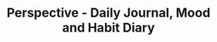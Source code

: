 ---
description: 把你一辈子的日历显示在一个页面上。
layout: post
results:
- artistId: 1186753096
  version: '1.1.1'
  primaryGenreName: Lifestyle
  formattedPrice: 免费
  artworkUrl60: http://is5.mzstatic.com/image/thumb/Purple111/v4/2a/08/a0/2a08a052-3483-8cf2-4e70-9bbe20aaab06/source/60x60bb.jpg
  userRatingCountForCurrentVersion: 10
  minimumOsVersion: '9.0'
  appletvScreenshotUrls: &a []
  sellerName: Blinky LLC
  supportedDevices:
  - iPad2Wifi-iPad2Wifi
  - iPad23G-iPad23G
  - iPhone4S-iPhone4S
  - iPadThirdGen-iPadThirdGen
  - iPadThirdGen4G-iPadThirdGen4G
  - iPhone5-iPhone5
  - iPodTouchFifthGen-iPodTouchFifthGen
  - iPadFourthGen-iPadFourthGen
  - iPadFourthGen4G-iPadFourthGen4G
  - iPadMini-iPadMini
  - iPadMini4G-iPadMini4G
  - iPhone5c-iPhone5c
  - iPhone5s-iPhone5s
  - iPadAir-iPadAir
  - iPadAirCellular-iPadAirCellular
  - iPadMiniRetina-iPadMiniRetina
  - iPadMiniRetinaCellular-iPadMiniRetinaCellular
  - iPhone6-iPhone6
  - iPhone6Plus-iPhone6Plus
  - iPadAir2-iPadAir2
  - iPadAir2Cellular-iPadAir2Cellular
  - iPadMini3-iPadMini3
  - iPadMini3Cellular-iPadMini3Cellular
  - iPodTouchSixthGen-iPodTouchSixthGen
  - iPhone6s-iPhone6s
  - iPhone6sPlus-iPhone6sPlus
  - iPadMini4-iPadMini4
  - iPadMini4Cellular-iPadMini4Cellular
  - iPadPro-iPadPro
  - iPadProCellular-iPadProCellular
  - iPadPro97-iPadPro97
  - iPadPro97Cellular-iPadPro97Cellular
  - iPhoneSE-iPhoneSE
  - iPhone7-iPhone7
  - iPhone7Plus-iPhone7Plus
  - iPad611-iPad611
  - iPad612-iPad612
  currentVersionReleaseDate: '2017-03-23T23:48:54Z'
  genres:
  - 生活
  - 工具
  trackName: Perspective - Daily Journal, Mood and Habit Diary
  isVppDeviceBasedLicensingEnabled: true
  description: "Yup, you found it! This is THE journaling app. You have it
    all, fast journaling, moods, habits, interests, daily/weekly ratings and
    reviews, all on your Life Calendar. In one word, PERSPECTIVE - providing
    greater Insights and Self-reflection since March! \n\nWe designed the
    journaling experience as a conversation between your \"future self\" and
    your \"past self\", text message style, only more honest. The main focus
    of the app is to help you:\n\n•  Practice mindfulness and increase self-awareness\n\n•
    \ Learn and gain perspective from past experiences\n\n•  Understand what
    things are most important to you\n\n•  Increase your mental health, enhance
    the feeling of well-being, and become happier\n\n•  Develop the ability
    to put things into context as they happen\n\nPerspective is completely
    free and 100% private.\n\n------------\nTestimonials  (from our awesome
    Beta users)\n------------\n\n\"I really do love this app so far. I have
    always struggled with the use of these types of apps, but I can totally
    see myself continuing to use this.\" -Hannah\n\n\"I really like the experience
    so far. I think it's an awesome idea and could really be helpful to a
    lot of people.\" -Kelsea O'Brien\n\n\"It's a great App. I'm loving it!!\"
    -Tania Martins\n\n\"I have always loved the notion of journaling, but
    I have found that keeping the habit and making it meaningful can be a
    challenge. Perspective has been a game-changer for me. Daily and weekly
    prompts help keep my goals for journaling on the front burner, while journaling
    prompts give me ideas on days when I am feeling less than inspired.\"
    -Jenine Ziemann Sansosti\n\n\"I love the way journaling feels almost as
    if I am sending someone a message, as if there is someone on the other
    end.\" -Helen\n\n\"I'm loving everything about this app. This fills the
    void in journaling that I've been craving - a journal of my thoughts without
    cramping my hand from writing it out.\" -Ria\n\n\"This app is incredible.
    I truly think it's a wonderful way to journal.\" -Ashley Ann\n\n\"The
    new weekly review is amazing. The way your interests are categorized by
    color, each day is represented not by words but emotions, and you can
    clearly assess your week as an overview all from a small, simple, color
    coded view is brilliant. Well done!\" -Caroline Hagär\n\n\"Set up was
    really easy - and so far I am just blown away with the things I can track
    with this app. I have struggled to use my Bullet Journal and may have
    to find another use for the leather TN's I have purchased. This app so
    far is incredible.\" -Melanie Tash\n\n--------------\n\nPrincipally, daily
    diary entries can be viewed across a timeline we call your 'life calendar'
    containing all the weeks in your life. This is something that no other
    free notebook can provide, paper or digital... your life at a glance.\n\nFrom
    day one, viewing your position in life allows you to put things into context.
    Namely, how you've chosen to spend time so far, and your intentions for
    the future.\n\nYour daily journal entries made in the context of the bigger
    picture are more insightful, but are enhanced further by nifty ways to
    indicate your mood, your gratitude with time spent doing the things you
    love, and 'insights' about past events that make for great reading in
    retrospect.\n\nIt's very common to see folks keep a daily diary for a
    couple of weeks then stop. We recognize it can be hard when looking at
    the blank page of a journal notebook to come up with something insightful.
    But Perspective sets out to address the greatest barrier to successful,
    longterm journalling, that's why we added 'inspiration questions' for
    those times when we just can't think of anything to say, yet need to practice
    journaling to establish the habit.\n\nSpeaking of habits, we added 'Interests'
    for those wishing to track repetitive tasks, goals or habits.\n\nA simple
    clean interface, flexible enough to accommodate fast journaling, note
    taking, or bullet lists, and built with obsessive attention to detail."
  price: 0
  trackId: 1186753097
  releaseDate: '2017-03-01T21:42:03Z'
  advisories: *a
  screenshotUrls:
  - http://a5.mzstatic.com/us/r30/Purple122/v4/1c/cc/42/1ccc42cb-ece7-8792-5101-2a083abcd4c9/screen696x696.jpeg
  - http://a1.mzstatic.com/us/r30/Purple111/v4/2a/64/c0/2a64c098-832c-4531-c208-3272317e75f7/screen696x696.jpeg
  - http://a3.mzstatic.com/us/r30/Purple122/v4/b1/ae/d4/b1aed49e-7eda-364f-3371-303aa282abc4/screen696x696.jpeg
  - http://a5.mzstatic.com/us/r30/Purple122/v4/63/a8/c6/63a8c666-593d-455a-766a-73376437028c/screen696x696.jpeg
  - http://a1.mzstatic.com/us/r30/Purple122/v4/df/b9/c5/dfb9c5e0-0080-3439-de8e-1aa8c7be3e8f/screen696x696.jpeg
  artistViewUrl: https://itunes.apple.com/cn/developer/blinky/id1186753096?uo=4
  primaryGenreId: 6012
  userRatingCount: 10
  averageUserRatingForCurrentVersion: 5
  kind: software
  fileSizeBytes: '48123904'
  sellerUrl: http://blinky.co/perspective_app/
  trackContentRating: 4+
  bundleId: com.blinky.perspective
  contentAdvisoryRating: 4+
  trackCensoredName: Perspective - Daily Journal, Mood and Habit Diary
  isGameCenterEnabled: false
  artistName: Blinky
  languageCodesISO2A:
  - EN
  releaseNotes: 'Fixed the quotes.

    Made it easier for everyone to support :)'
  features: *a
  averageUserRating: 5
  wrapperType: software
  artworkUrl512: http://is5.mzstatic.com/image/thumb/Purple111/v4/2a/08/a0/2a08a052-3483-8cf2-4e70-9bbe20aaab06/source/512x512bb.jpg
  artworkUrl100: http://is5.mzstatic.com/image/thumb/Purple111/v4/2a/08/a0/2a08a052-3483-8cf2-4e70-9bbe20aaab06/source/100x100bb.jpg
  trackViewUrl: https://geo.itunes.apple.com/cn/app/perspective-daily-journal-mood-and-habit-diary/id1186753097?mt=8&uo=4
  genreIds:
  - '6012'
  - '6002'
  currency: CNY
  ipadScreenshotUrls: *a
category: 生活
tags: tag1
resultCount: 1
title: Perspective - Daily Journal, Mood and Habit Diary

---